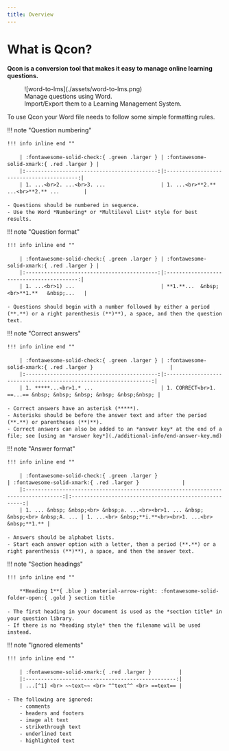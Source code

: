 ```yaml
---
title: Overview
---
```


<!-- markdownlint-disable MD025 -->
# What is Qcon?

**Qcon is a conversion tool that makes it easy to manage online learning questions.**

<!-- markdownlint-disable MD033 -->
<figure markdown="1">
![word-to-lms](./assets/word-to-lms.png)
<figcaption>Manage questions using Word.<br>Import/Export them to a Learning Management System.</figcaption>
</figure>

To use Qcon your Word file needs to follow some simple formatting rules.

!!! note "Question numbering"

    !!! info inline end ""

        | :fontawesome-solid-check:{ .green .larger } | :fontawesome-solid-xmark:{ .red .larger } |
        |:-------------------------------------------:|:-----------------------------------------:|
        | 1. ...<br>2. ...<br>3. ...                  | 1. ...<br>**2.** ...<br>**2.** ...        |

    - Questions should be numbered in sequence.
    - Use the Word *Numbering* or *Multilevel List* style for best results.

!!! note "Question format"

    !!! info inline end ""

        | :fontawesome-solid-check:{ .green .larger } | :fontawesome-solid-xmark:{ .red .larger } |
        |:-------------------------------------------:|:-----------------------------------------:|
        | 1. ...<br>1) ...                            | **1.**...  &nbsp;<br>**1.**   &nbsp;...   |

    - Questions should begin with a number followed by either a period (**.**) or a right parenthesis (**)**), a space, and then the question text.

!!! note "Correct answers"

    !!! info inline end ""

        | :fontawesome-solid-check:{ .green .larger } | :fontawesome-solid-xmark:{ .red .larger }                         |
        |:-------------------------------------------:|:-----------------------------------------------------------------:|
        | 1. *****...<br>1.* ...                      | 1. CORRECT<br>1. ==...== &nbsp; &nbsp; &nbsp; &nbsp; &nbsp;&nbsp; |

    - Correct answers have an asterisk (*****).
    - Asterisks should be before the answer text and after the period (**.**) or parentheses (**)**).
    - Correct answers can also be added to an *answer key* at the end of a file; see [using an *answer key*](./additional-info/end-answer-key.md)

!!! note "Answer format"

    !!! info inline end ""

        | :fontawesome-solid-check:{ .green .larger }                                        | :fontawesome-solid-xmark:{ .red .larger }              |
        |:----------------------------------------------------------------------------------:|:------------------------------------------------------:|
        | 1. ... &nbsp; &nbsp;<br> &nbsp;a. ...<br><br>1. ... &nbsp; &nbsp;<br> &nbsp;A. ... | 1. ...<br> &nbsp;**i.**<br><br>1. ...<br> &nbsp;**1.** |

    - Answers should be alphabet lists.
    - Start each answer option with a letter, then a period (**.**) or a right parenthesis (**)**), a space, and then the answer text.

!!! note "Section headings"

    !!! info inline end ""

        **Heading 1**{ .blue } :material-arrow-right: :fontawesome-solid-folder-open:{ .gold } section title

    - The first heading in your document is used as the *section title* in your question library.
    - If there is no *heading style* then the filename will be used instead.

!!! note "Ignored elements"

    !!! info inline end ""

        | :fontawesome-solid-xmark:{ .red .larger }         |
        |:-------------------------------------------------:|
        | ...[^1] <br> ~~text~~ <br> ^^text^^ <br> ==text== |

    - The following are ignored:
        - comments
        - headers and footers
        - image alt text
        - strikethrough text
        - underlined text
        - highlighted text

[^1]: footnotes are ignored

